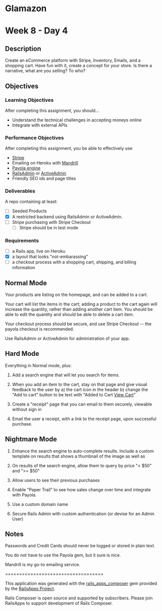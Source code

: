 Glamazon
================
# Week 8 - Day 4

## Description

Create an eCommerce platform with Stripe, Inventory, Emails, and a shopping cart. Have fun with it, create a concept for your store. Is there a narrative, what are you selling? To who?

## Objectives

### Learning Objectives

After completing this assignment, you should…

* Understand the technical challenges in accepting moneys online
* Integrate with external APIs

### Performance Objectives

After completing this assignment, you be able to effectively use

* [Stripe](https://stripe.com/)
* Emailing on Heroku with [Mandrill](http://www.mandrill.com/)
* [Payola engine](https://www.payola.io/)
* [RailsAdmin](https://github.com/sferik/rails_admin) or [ActiveAdmin](http://activeadmin.info/)
* Friendly SEO ids and page titles

### Deliverables

A repo containing at least:

- [ ] Seeded Products
- [x] A restricted backend using RailsAdmin or ActiveAdmin.
- [ ] Stripe purchasing with Stripe Checkout
  - [ ] Stripe should be in test mode

### Requirements

- [ ] a Rails app, live on Heroku
- [x] a layout that looks "not-embarassing"
- [ ] a checkout process with a shopping cart, shipping, and billing information

## Normal Mode

Your products are listing on the homepage, and can be added to a cart.  

Your cart will list the items in the cart; adding a product to the cart again will increase the quantity, rather than adding another cart item. You should be able to edit the quantity and should be able to delete a cart item.

Your checkout process should be secure, and use Stripe Checkout -- the payola checkout is recommended.

Use RailsAdmin or ActiveAdmin for administration of your app.

## Hard Mode

Everything in Normal mode, plus:

1. Add a search engine that will let you search for items.

2. When you add an item to the cart, stay on that page and give visual feedback to the user by a) the cart icon in the header b) change the "Add to cart" button to be text with "Added to Cart [View Cart](#)"

3. Create a "receipt" page that you can email to them securely, viewable without sign in

4. Email the user a receipt, with a link to the receipt page, upon successful purchase.

## Nightmare Mode

1. Enhance the search engine to auto-complete results. Include a custom template on results that shows a thumbnail of the image as well as

2. On results of the search engine, allow them to query by price "< $50" and ">= $50"

3. Allow users to see their previous purchases

4. Enable "Paper Trail" to see how sales change over time and integrate with Payola.

5. Use a custom domain name

6. Secure Rails Admin with custom authentication (or devise for an Admin User)

## Notes

Passwords and Credit Cards should never be logged or stored in plain text.

You do not have to use the Payola gem, but it sure is nice.

Mandrill is my go-to emailing service.

===================================

This application was generated with the [rails_apps_composer](https://github.com/RailsApps/rails_apps_composer) gem
provided by the [RailsApps Project](http://railsapps.github.io/).

Rails Composer is open source and supported by subscribers. Please join RailsApps to support development of Rails Composer.
